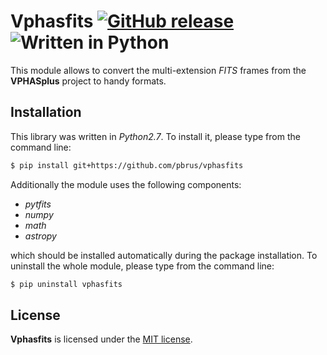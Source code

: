 # Vphasfits [![GitHub release](http://www.astro.uni.wroc.pl/ludzie/brus/img/github/ver20170706.svg "download")](https://github.com/pbrus/vphasfits/) ![Written in Python](http://www.astro.uni.wroc.pl/ludzie/brus/img/github/python.svg "language")

This module allows to convert the multi-extension *FITS* frames from the **VPHASplus** project to handy formats.

## Installation

This library was written in *Python2.7*. To install it, please type from the command line:
```bash
$ pip install git+https://github.com/pbrus/vphasfits
```
Additionally the module uses the following components:

 * *pytfits*
 * *numpy*
 * *math*
 * *astropy*

which should be installed automatically during the package installation. To uninstall the whole module, please type from the command line:
 ```bash
$ pip uninstall vphasfits
```
## License

**Vphasfits** is licensed under the [MIT license](http://opensource.org/licenses/MIT).
